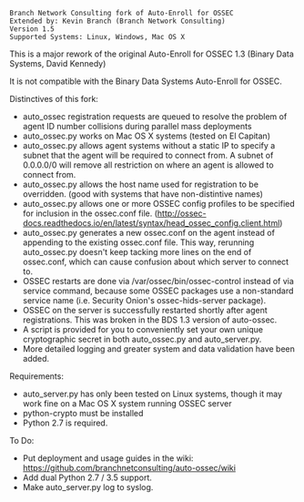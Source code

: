 ~~~~~~~~~~~~~~~~~~~~~~~~~~~~~~~~~~~~~~~~~~~~~~~~~~~~~~~~~~
Branch Network Consulting fork of Auto-Enroll for OSSEC
Extended by: Kevin Branch (Branch Network Consulting)
Version 1.5
Supported Systems: Linux, Windows, Mac OS X
~~~~~~~~~~~~~~~~~~~~~~~~~~~~~~~~~~~~~~~~~~~~~~~~~~~~~~~~~~

This is a major rework of the original Auto-Enroll for OSSEC 1.3 (Binary Data Systems, David Kennedy)

It is not compatible with the Binary Data Systems Auto-Enroll for OSSEC.

Distinctives of this fork:
* auto_ossec registration requests are queued to resolve the problem of agent ID number collisions during parallel mass deployments
* auto_ossec.py works on Mac OS X systems (tested on El Capitan)
* auto_ossec.py allows agent systems without a static IP to specify a subnet that the agent will be required to connect from.  A subnet of 0.0.0.0/0 will remove all restriction on where an agent is allowed to connect from.
* auto_ossec.py allows the host name used for registration to be overridden.  (good with systems that have non-distintive names)
* auto_ossec.py allows one or more OSSEC config profiles to be specified for inclusion in the ossec.conf file. (http://ossec-docs.readthedocs.io/en/latest/syntax/head_ossec_config.client.html)
* auto_ossec.py generates a new ossec.conf on the agent instead of appending to the existing ossec.conf file. This way, rerunning auto_ossec.py doesn't keep tacking more lines on the end of ossec.conf, which can cause confusion about which server to connect to.
* OSSEC restarts are done via /var/ossec/bin/ossec-control instead of via service command, because some OSSEC packages use a non-standard service name (i.e. Security Onion's ossec-hids-server package).  
* OSSEC on the server is successfully restarted shortly after agent registrations.  This was broken in the BDS 1.3 version of auto-ossec.
* A script is provided for you to conveniently set your own unique cryptographic secret in both auto_ossec.py and auto_server.py.
* More detailed logging and greater system and data validation have been added.

Requirements:
* auto_server.py has only been tested on Linux systems, though it may work fine on a Mac OS X system running OSSEC server
* python-crypto must be installed
* Python 2.7 is required.  

To Do:
* Put deployment and usage guides in the wiki: https://github.com/branchnetconsulting/auto-ossec/wiki
* Add dual Python 2.7 / 3.5 support.
* Make auto_server.py log to syslog.


